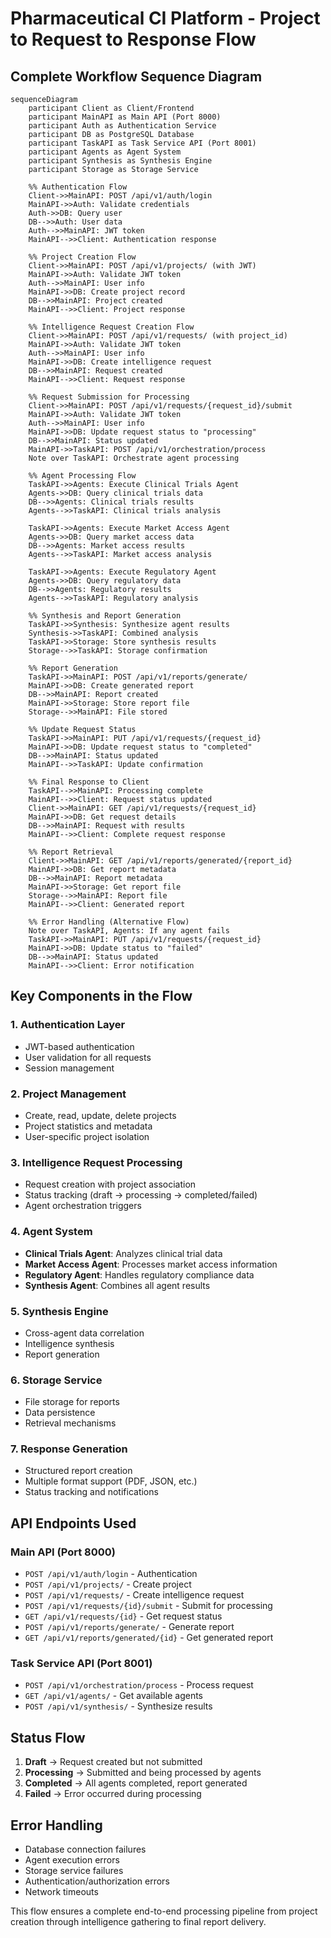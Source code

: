 # Pharmaceutical CI Platform - Project to Request to Response Flow

## Complete Workflow Sequence Diagram

```mermaid
sequenceDiagram
    participant Client as Client/Frontend
    participant MainAPI as Main API (Port 8000)
    participant Auth as Authentication Service
    participant DB as PostgreSQL Database
    participant TaskAPI as Task Service API (Port 8001)
    participant Agents as Agent System
    participant Synthesis as Synthesis Engine
    participant Storage as Storage Service

    %% Authentication Flow
    Client->>MainAPI: POST /api/v1/auth/login
    MainAPI->>Auth: Validate credentials
    Auth->>DB: Query user
    DB-->>Auth: User data
    Auth-->>MainAPI: JWT token
    MainAPI-->>Client: Authentication response

    %% Project Creation Flow
    Client->>MainAPI: POST /api/v1/projects/ (with JWT)
    MainAPI->>Auth: Validate JWT token
    Auth-->>MainAPI: User info
    MainAPI->>DB: Create project record
    DB-->>MainAPI: Project created
    MainAPI-->>Client: Project response

    %% Intelligence Request Creation Flow
    Client->>MainAPI: POST /api/v1/requests/ (with project_id)
    MainAPI->>Auth: Validate JWT token
    Auth-->>MainAPI: User info
    MainAPI->>DB: Create intelligence request
    DB-->>MainAPI: Request created
    MainAPI-->>Client: Request response

    %% Request Submission for Processing
    Client->>MainAPI: POST /api/v1/requests/{request_id}/submit
    MainAPI->>Auth: Validate JWT token
    Auth-->>MainAPI: User info
    MainAPI->>DB: Update request status to "processing"
    DB-->>MainAPI: Status updated
    MainAPI->>TaskAPI: POST /api/v1/orchestration/process
    Note over TaskAPI: Orchestrate agent processing

    %% Agent Processing Flow
    TaskAPI->>Agents: Execute Clinical Trials Agent
    Agents->>DB: Query clinical trials data
    DB-->>Agents: Clinical trials results
    Agents-->>TaskAPI: Clinical trials analysis

    TaskAPI->>Agents: Execute Market Access Agent
    Agents->>DB: Query market access data
    DB-->>Agents: Market access results
    Agents-->>TaskAPI: Market access analysis

    TaskAPI->>Agents: Execute Regulatory Agent
    Agents->>DB: Query regulatory data
    DB-->>Agents: Regulatory results
    Agents-->>TaskAPI: Regulatory analysis

    %% Synthesis and Report Generation
    TaskAPI->>Synthesis: Synthesize agent results
    Synthesis->>TaskAPI: Combined analysis
    TaskAPI->>Storage: Store synthesis results
    Storage-->>TaskAPI: Storage confirmation

    %% Report Generation
    TaskAPI->>MainAPI: POST /api/v1/reports/generate/
    MainAPI->>DB: Create generated report
    DB-->>MainAPI: Report created
    MainAPI->>Storage: Store report file
    Storage-->>MainAPI: File stored

    %% Update Request Status
    TaskAPI->>MainAPI: PUT /api/v1/requests/{request_id}
    MainAPI->>DB: Update request status to "completed"
    DB-->>MainAPI: Status updated
    MainAPI-->>TaskAPI: Update confirmation

    %% Final Response to Client
    TaskAPI-->>MainAPI: Processing complete
    MainAPI-->>Client: Request status updated
    Client->>MainAPI: GET /api/v1/requests/{request_id}
    MainAPI->>DB: Get request details
    DB-->>MainAPI: Request with results
    MainAPI-->>Client: Complete request response

    %% Report Retrieval
    Client->>MainAPI: GET /api/v1/reports/generated/{report_id}
    MainAPI->>DB: Get report metadata
    DB-->>MainAPI: Report metadata
    MainAPI->>Storage: Get report file
    Storage-->>MainAPI: Report file
    MainAPI-->>Client: Generated report

    %% Error Handling (Alternative Flow)
    Note over TaskAPI, Agents: If any agent fails
    TaskAPI->>MainAPI: PUT /api/v1/requests/{request_id}
    MainAPI->>DB: Update status to "failed"
    DB-->>MainAPI: Status updated
    MainAPI-->>Client: Error notification
```

## Key Components in the Flow

### 1. **Authentication Layer**
- JWT-based authentication
- User validation for all requests
- Session management

### 2. **Project Management**
- Create, read, update, delete projects
- Project statistics and metadata
- User-specific project isolation

### 3. **Intelligence Request Processing**
- Request creation with project association
- Status tracking (draft → processing → completed/failed)
- Agent orchestration triggers

### 4. **Agent System**
- **Clinical Trials Agent**: Analyzes clinical trial data
- **Market Access Agent**: Processes market access information
- **Regulatory Agent**: Handles regulatory compliance data
- **Synthesis Agent**: Combines all agent results

### 5. **Synthesis Engine**
- Cross-agent data correlation
- Intelligence synthesis
- Report generation

### 6. **Storage Service**
- File storage for reports
- Data persistence
- Retrieval mechanisms

### 7. **Response Generation**
- Structured report creation
- Multiple format support (PDF, JSON, etc.)
- Status tracking and notifications

## API Endpoints Used

### Main API (Port 8000)
- `POST /api/v1/auth/login` - Authentication
- `POST /api/v1/projects/` - Create project
- `POST /api/v1/requests/` - Create intelligence request
- `POST /api/v1/requests/{id}/submit` - Submit for processing
- `GET /api/v1/requests/{id}` - Get request status
- `POST /api/v1/reports/generate/` - Generate report
- `GET /api/v1/reports/generated/{id}` - Get generated report

### Task Service API (Port 8001)
- `POST /api/v1/orchestration/process` - Process request
- `GET /api/v1/agents/` - Get available agents
- `POST /api/v1/synthesis/` - Synthesize results

## Status Flow
1. **Draft** → Request created but not submitted
2. **Processing** → Submitted and being processed by agents
3. **Completed** → All agents completed, report generated
4. **Failed** → Error occurred during processing

## Error Handling
- Database connection failures
- Agent execution errors
- Storage service failures
- Authentication/authorization errors
- Network timeouts

This flow ensures a complete end-to-end processing pipeline from project creation through intelligence gathering to final report delivery. 
